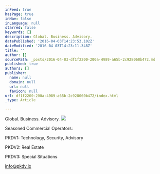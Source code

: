 ```yaml
---
inFeed: true
hasPage: true
inNav: false
inLanguage: null
starred: false
keywords: []
description: Global. Business. Advisory.
datePublished: '2016-04-03T14:23:53.102Z'
dateModified: '2016-04-03T14:23:11.348Z'
title: ''
author: []
sourcePath: _posts/2016-04-03-df1f2200-200a-4989-a65b-2c928060b472.md
published: true
authors: []
publisher:
  name: null
  domain: null
  url: null
  favicon: null
url: df1f2200-200a-4989-a65b-2c928060b472/index.html
_type: Article

---
```

Global. Business. Advisory.
![](https://the-grid-user-content.s3-us-west-2.amazonaws.com/301de9a1-7b2f-4ecd-b4d2-35caa993f830.jpg)

Seasoned Commercial Operators:

PKDV1: Technology, Security, Advisory

PKDV2: Real Estate

PKDV3: Special Situations

info@pkdv.io